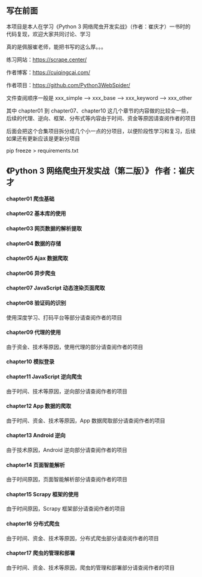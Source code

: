 ## 写在前面

本项目是本人在学习《Python 3 网络爬虫开发实战》（作者：崔庆才）一书时的代码复现，欢迎大家共同讨论、学习

真的是佩服崔老师，能把书写的这么厚。。。

练习网站：https://scrape.center/

作者博客：https://cuiqingcai.com/

作者项目：https://github.com/Python3WebSpider/

文件查阅顺序一般是 xxx_simple --> xxx_base --> xxx_keyword --> xxx_other

其中 chapter01 到 chapter07、chapter10 这几个章节的内容做的比较全一些，后续的代理、逆向、框架、分布式等内容由于时间、资金等原因请查阅作者的项目

后面会把这个合集项目拆分成几个小一点的分项目，以便阶段性学习和复习，后续如果还有更新应该是更新分项目

pip freeze > requirements.txt

## 《Python 3 网络爬虫开发实战（第二版）》 作者：崔庆才

#### chapter01 爬虫基础

#### chapter02 基本库的使用

#### chapter03 网页数据的解析提取

#### chapter04 数据的存储

#### chapter05 Ajax 数据爬取

#### chapter06 异步爬虫

#### chapter07 JavaScript 动态渲染页面爬取

#### chapter08 验证码的识别

使用深度学习、打码平台等部分请查阅作者的项目

#### chapter09 代理的使用

由于资金、技术等原因，使用代理的部分请查阅作者的项目

#### chapter10 模拟登录

#### chapter11 JavaScript 逆向爬虫

由于时间、技术等原因，逆向部分请查阅作者的项目

#### chapter12 App 数据的爬取

由于时间、资金、技术等原因，App 数据爬取部分请查阅作者的项目

#### chapter13 Android 逆向

由于技术原因，Android 逆向部分请查阅作者的项目

#### chapter14 页面智能解析

由于时间原因，页面智能解析部分请查阅作者的项目

#### chapter15 Scrapy 框架的使用

由于时间原因，Scrapy 框架部分请查阅作者的项目

#### chapter16 分布式爬虫

由于时间、资金、技术等原因，分布式爬虫部分请查阅作者的项目

#### chapter17 爬虫的管理和部署

由于时间、资金、技术等原因，爬虫的管理和部署部分请查阅作者的项目
